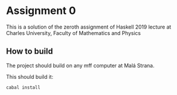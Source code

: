 # Assignment 0

This is a solution of the zeroth assignment of Haskell 2019 lecture at Charles University, Faculty of Mathematics and Physics

## How to build

The project should build on any mff computer at Malá Strana.

This should build it:

```bash
cabal install
```